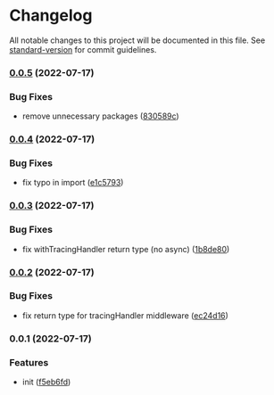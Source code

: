 # Changelog

All notable changes to this project will be documented in this file. See [standard-version](https://github.com/conventional-changelog/standard-version) for commit guidelines.

### [0.0.5](https://github.com/grapherjs/nextjs-grapherjs/compare/v0.0.4...v0.0.5) (2022-07-17)


### Bug Fixes

* remove unnecessary packages ([830589c](https://github.com/grapherjs/nextjs-grapherjs/commit/830589cf6552fc514c5861565bc394a29f9d32ec))

### [0.0.4](https://github.com/grapherjs/nextjs-grapherjs/compare/v0.0.3...v0.0.4) (2022-07-17)


### Bug Fixes

* fix typo in import ([e1c5793](https://github.com/grapherjs/nextjs-grapherjs/commit/e1c57934d06437724063debf413f3ddd5929a80d))

### [0.0.3](https://github.com/grapherjs/nextjs-grapherjs/compare/v0.0.2...v0.0.3) (2022-07-17)


### Bug Fixes

* fix withTracingHandler return type (no async) ([1b8de80](https://github.com/grapherjs/nextjs-grapherjs/commit/1b8de80c587f4e3c96f1a725bba04820c35b544a))

### [0.0.2](https://github.com/grapherjs/nextjs-grapherjs/compare/v0.0.1...v0.0.2) (2022-07-17)


### Bug Fixes

* fix return type for tracingHandler middleware ([ec24d16](https://github.com/grapherjs/nextjs-grapherjs/commit/ec24d167726f53a0df02fb4d83b00f22c52b22f2))

### 0.0.1 (2022-07-17)


### Features

* init ([f5eb6fd](https://github.com/grapherjs/nextjs-grapherjs/commit/f5eb6fd4149cee9b3d30fb8a7596c9c83b68641f))
